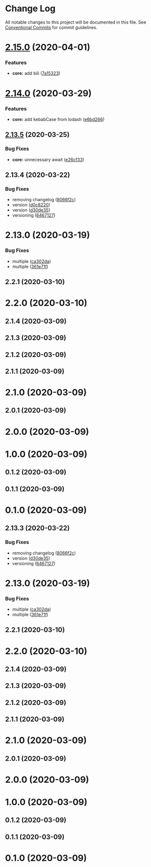 # Change Log

All notable changes to this project will be documented in this file.
See [Conventional Commits](https://conventionalcommits.org) for commit guidelines.

# [2.15.0](https://github.com/niama-strategies/niama/compare/@niama/core@2.14.0...@niama/core@2.15.0) (2020-04-01)


### Features

* **core:** add bili ([7a15323](https://github.com/niama-strategies/niama/commit/7a15323fc3cf60ab59533fccdfa4345ac7435a9d))





# [2.14.0](https://github.com/niama-strategies/niama/compare/@niama/core@2.13.5...@niama/core@2.14.0) (2020-03-29)


### Features

* **core:** add kebabCase from lodash ([e6bd266](https://github.com/niama-strategies/niama/commit/e6bd2662ca4e20aaad80697f78b777d66bec7706))





## [2.13.5](https://github.com/niama-strategies/niama/compare/@niama/core@2.13.4...@niama/core@2.13.5) (2020-03-25)


### Bug Fixes

* **core:** unnecessary await ([e26cf33](https://github.com/niama-strategies/niama/commit/e26cf330181d84e151aa9293a35f74627c986fa7))





## 2.13.4 (2020-03-22)


### Bug Fixes

* removing changelog ([8066f2c](https://github.com/niama-strategies/niama/commit/8066f2c143a8e93600d5dab4ab313501e81f7a82))
* version ([d0c8220](https://github.com/niama-strategies/niama/commit/d0c822081680fe0106ebe9b8dd30ce769d102759))
* version ([d30de35](https://github.com/niama-strategies/niama/commit/d30de355da29ccd03916cddcd532e543e5906d0d))
* versioning ([6467127](https://github.com/niama-strategies/niama/commit/6467127550c6c1bfbc0d43ab4d83906695d9d732))



# 2.13.0 (2020-03-19)


### Bug Fixes

* multiple ([ca302da](https://github.com/niama-strategies/niama/commit/ca302da3ce4d56964595287d74e7f1d1761451f1))
* multiple ([361e71f](https://github.com/niama-strategies/niama/commit/361e71f9caafeda407deafd47d0980cc7bb4c3bb))



## 2.2.1 (2020-03-10)



# 2.2.0 (2020-03-10)



## 2.1.4 (2020-03-09)



## 2.1.3 (2020-03-09)



## 2.1.2 (2020-03-09)



## 2.1.1 (2020-03-09)



# 2.1.0 (2020-03-09)



## 2.0.1 (2020-03-09)



# 2.0.0 (2020-03-09)



# 1.0.0 (2020-03-09)



## 0.1.2 (2020-03-09)



## 0.1.1 (2020-03-09)



# 0.1.0 (2020-03-09)





## 2.13.3 (2020-03-22)


### Bug Fixes

* removing changelog ([8066f2c](https://github.com/niama-strategies/niama/commit/8066f2c143a8e93600d5dab4ab313501e81f7a82))
* version ([d30de35](https://github.com/niama-strategies/niama/commit/d30de355da29ccd03916cddcd532e543e5906d0d))
* versioning ([6467127](https://github.com/niama-strategies/niama/commit/6467127550c6c1bfbc0d43ab4d83906695d9d732))



# 2.13.0 (2020-03-19)


### Bug Fixes

* multiple ([ca302da](https://github.com/niama-strategies/niama/commit/ca302da3ce4d56964595287d74e7f1d1761451f1))
* multiple ([361e71f](https://github.com/niama-strategies/niama/commit/361e71f9caafeda407deafd47d0980cc7bb4c3bb))



## 2.2.1 (2020-03-10)



# 2.2.0 (2020-03-10)



## 2.1.4 (2020-03-09)



## 2.1.3 (2020-03-09)



## 2.1.2 (2020-03-09)



## 2.1.1 (2020-03-09)



# 2.1.0 (2020-03-09)



## 2.0.1 (2020-03-09)



# 2.0.0 (2020-03-09)



# 1.0.0 (2020-03-09)



## 0.1.2 (2020-03-09)



## 0.1.1 (2020-03-09)



# 0.1.0 (2020-03-09)
